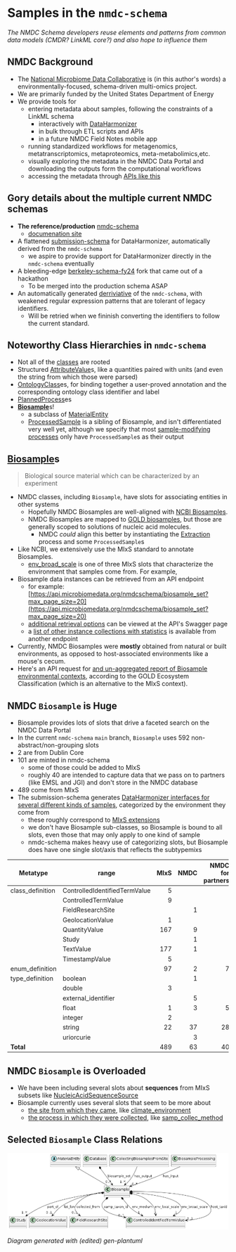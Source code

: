 # Samples in the `nmdc-schema`

*The NMDC Schema developers reuse elements and patterns from common data models (CMDR? LinkML core?) and also hope to influence them*

## NMDC Background
- The [National Microbiome Data Collaborative](https://microbiomedata.org/) is (in this author's words) a environmentally-focused, schema-driven multi-omics project. 
- We are primarily funded by the United States Department of Energy 
- We provide tools for 
    - entering metadata about samples, following the constraints of a LinkML schema
        - interactively with [DataHarmonizer](https://github.com/cidgoh/DataHarmonizer)
        - in bulk through ETL scripts and APIs
        - in a future NMDC Field Notes mobile app
    - running standardized workflows for metagenomics, metatranscriptomics, metaproteomics, meta-metabolimics,etc.  
    - visually exploring the metadata in the NMDC Data Portal and downloading the outputs form the computational workflows
    - accessing the metadata through [APIs like this](https://api.microbiomedata.org/docs)

## Gory details about the multiple current NMDC schemas

- **The reference/production** [nmdc-schema](https://github.com/microbiomedata/nmdc-schema)
    - [documenation site](https://microbiomedata.github.io/nmdc-schema/)
- A flattened [submission-schema](https://github.com/microbiomedata/submission-schema) for DataHarmonizer, automatically derived from the `nmdc-schema`
    - we aspire to provide support for DataHarmonizer directly in the `nmdc-schema` eventually
- A bleeding-edge [berkeley-schema-fy24](https://github.com/microbiomedata/berkeley-schema-fy24) fork that came out of a hackathon
    - To be merged into the production schema ASAP
- An automatically generated [derriviative](https://github.com/microbiomedata/nmdc-schema/blob/main/nmdc_schema/nmdc_schema_accepting_legacy_ids.yaml) of the `nmdc-schema`, with weakened regular expression patterns that are tolerant of legacy identifiers.
    - Will be retried when we fininish converting the identifiers to follow the current standard.

## Noteworthy Class Hierarchies in `nmdc-schema`
- Not all of the [classes](https://microbiomedata.github.io/nmdc-schema/#classes) are rooted
- Structured [AttributeValue](https://microbiomedata.github.io/berkeley-schema-fy24/AttributeValue/)s, like a quantities paired with units (and even the string from which those were parsed)
- [OntologyClass](https://microbiomedata.github.io/berkeley-schema-fy24/OntologyClass/)es, for binding together a user-proved annotation and the corresponding ontology class identifier and label
- [PlannedProcess](https://microbiomedata.github.io/berkeley-schema-fy24/PlannedProcess/)es
- [**Biosample**](https://microbiomedata.github.io/berkeley-schema-fy24/Biosample/)s!
    - a subclass of [MaterialEntity](https://microbiomedata.github.io/berkeley-schema-fy24/MaterialEntity/)
    - [ProcessedSample](https://microbiomedata.github.io/berkeley-schema-fy24/ProcessedSample/) is a sibling of Biosample, and isn't differentiated very well yet, although we specify that most [sample-modifying processes](https://microbiomedata.github.io/berkeley-schema-fy24/MaterialProcessing/) only have `ProcessedSample`s as their output

## [Biosample](https://microbiomedata.github.io/berkeley-schema-fy24/Biosample/)s

> Biological source material which can be characterized by an experiment

- NMDC classes, including `Biosample`, have slots for associating entities in other systems
    - Hopefully NMDC Biosamples are well-aligned with [NCBI Biosamples](https://www.ncbi.nlm.nih.gov/biosample/). 
    - NMDC Biosamples are mapped to [GOLD biosamples](https://gold.jgi.doe.gov/biosamples), but those are generally scoped to solutions of nucleic acid molecules.
        - NMDC *could* align this better by instantiating the [Extraction](https://microbiomedata.github.io/nmdc-schema/Extraction/) process and some `ProcessedSample`s
- Like NCBI, we extensively use the MIxS standard to annotate Biosamples. 
    - [env_broad_scale](https://genomicsstandardsconsortium.github.io/mixs/0000012/) is one of three MIxS slots that characterize the environment that samples come from. For example, 
- Biosample data instances can be retrieved from an API endpoint
    - for example: [https://api.microbiomedata.org/nmdcschema/biosample_set?max_page_size=20](https://api.microbiomedata.org/nmdcschema/biosample_set?max_page_size=20)
    - [additional retrieval options](https://api.microbiomedata.org/docs#/metadata/list_from_collection_nmdcschema__collection_name__get) can be viewed at the API's Swagger page
    - a [list of other instance collections with statistics](https://api.microbiomedata.org/nmdcschema/collection_stats) is available from another endpoint
- Currently, NMDC Biosamples were **mostly** obtained from natural or built environments, as opposed to host-associated environments like a mouse's cecum.
- Here's an API request for [and un-aggregated report of Biosample environmental contexts](https://api.microbiomedata.org/nmdcschema/biosample_set?max_page_size=20&projection=ecosystem%2Cecosystem_category%2Cecosystem_type%2Cecosystem_subtype%2Cspecific_ecosystem), according to the GOLD Ecosystem Classification (which is an alternative to the MIxS context).



## NMDC `Biosample` is Huge

- Biosample provides lots of slots that drive a faceted search on the NMDC Data Portal
- In the current `nmdc-schema` `main` branch, `Biosample` uses 592 non-abstract/non-grouping slots
- 2 are from Dublin Core
- 101 are minted in nmdc-schema
    - some of those could be added to MIxS
    - roughly 40 are intended to capture data that we pass on to partners (like EMSL and JGI) and don't store in the NMDC database
- 489 come from MIxS
- The submission-schema generates [DataHarmonizer interfaces for several different kinds of samples](https://microbiomedata.github.io/submission-schema/DhInterface/), categorized by the environment they come from
    - these roughly correspond to [MIxS extensions](https://genomicsstandardsconsortium.github.io/mixs/#extensions)
    - we don't have Biosample sub-classes, so Biosample is bound to all slots, even those that may only apply to one kind of sample
    - nmdc-schema makes heavy use of categorizing slots, but Biosample does have one single slot/axis that reflects the subtypemixs

| Metatype | range                    | MIxS | NMDC | NMDC for partners | *Total* |
|---------------------|-------------------------------|-----:|-----:|------------------:|-------------:|
| class_definition    | ControlledIdentifiedTermValue | 5    |      |                   | 5            |
|                     | ControlledTermValue           | 9    |      |                   | 9            |
|                     | FieldResearchSite             |      | 1    |                   | 1            |
|                     | GeolocationValue              | 1    |      |                   | 1            |
|                     | QuantityValue                 | 167  | 9    |                   | 176          |
|                     | Study                         |      | 1    |                   | 1            |
|                     | TextValue                     | 177  | 1    |                   | 178          |
|                     | TimestampValue                | 5    |      |                   | 5            |
| enum_definition     | | 97   | 2    | 7                 | 106          |
| type_definition     | boolean                       |      | 1    |                   | 1            |
|                     | double                        | 3    |      |                   | 3            |
|                     | external_identifier           |      | 5    |                   | 5            |
|                     | float                         | 1    | 3    | 5                 | 9            |
|                     | integer                       | 2    |      |                   | 2            |
|                     | string                        | 22   | 37   | 28                | 87           |
|                     | uriorcurie                    |      | 3    |                   | 3            |
| **Total**        |                               | 489  | 63   | 40                | 592          |

## NMDC `Biosample` is Overloaded
- We have been including several slots about **sequences** from MIxS subsets like [NucleicAcidSequenceSource](https://genomicsstandardsconsortium.github.io/mixs/NucleicAcidSequenceSource/)
- Biosample currently uses several slots that seem to be more about 
    - [the site from which they came](https://microbiomedata.github.io/nmdc-schema/FieldResearchSite/), like [climate_environment](https://microbiomedata.github.io/nmdc-schema/climate_environment/)
    - [the process in which they were collected](https://microbiomedata.github.io/nmdc-schema/CollectingBiosamplesFromSite/), like [samp_collec_method](https://microbiomedata.github.io/nmdc-schema/samp_collec_method/)



## Selected `Biosample` Class Relations


![Biosample Class and Datatype Relations](monarch-cpath-presentation-2024-02-08-1.png)

*Diagram generated with (edited) gen-plantuml*
